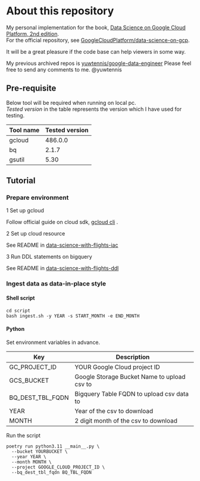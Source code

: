 # About this repository

My personal implementation for the book, [Data Science on Google Cloud Platform, 2nd edition](https://www.amazon.com/Data-Science-Google-Cloud-Platform/dp/1098118952).  
For the official repository, see [GoogleCloudPlatform/data-science-on-gcp](https://github.com/GoogleCloudPlatform/data-science-on-gcp).

It will be a great pleasure if the code base can help viewers in some way.

My previous archived repos is [yuwtennis/google-data-engineer](https://github.com/yuwtennis/google-data-engineer)
Please feel free to send any comments to me.
@yuwtennis

## Pre-requisite

Below tool will be required when running on local pc.  
_Tested version_ in the table represents the version which I have used for testing.

| Tool name         | Tested version                                                |
|-------------------|---------------------------------------------------------------|
| gcloud            | 486.0.0                                                       |
| bq                | 2.1.7                                                         |
| gsutil            | 5.30                                                          | 

## Tutorial

### Prepare environment

1 Set up gcloud

Follow official guide on cloud sdk, [gcloud cli](https://cloud.google.com/sdk/docs/install) .

2 Set up cloud resource

See README in [data-science-with-flights-iac](https://github.com/yuwtennis/data-science-with-flights-iac)

3 Run DDL statements on bigquery  

See README in [data-science-with-flights-ddl](https://github.com/yuwtennis/data-science-with-flights-ddl)

### Ingest data as data-in-place style

#### Shell script

```shell
cd script
bash ingest.sh -y YEAR -s START_MONTH -e END_MONTH
```

#### Python

Set environment variables in advance.

| Key              | Description                                 |
|------------------|---------------------------------------------|
| GC_PROJECT_ID    | YOUR Google Cloud project ID                |
| GCS_BUCKET       | Google Storage Bucket Name to upload csv to |
| BQ_DEST_TBL_FQDN | Bigquery Table FQDN to upload csv data to   |
| YEAR             | Year of the csv to download                 |
| MONTH            | 2 digit month of the csv to download        |

Run the script

```shell
poetry run python3.11 __main__.py \
  --bucket YOURBUCKET \
  --year YEAR \
  --month MONTH \
  --project GOOGLE_CLOUD_PROJECT_ID \
  --bq_dest_tbl_fqdn BQ_TBL_FQDN
```